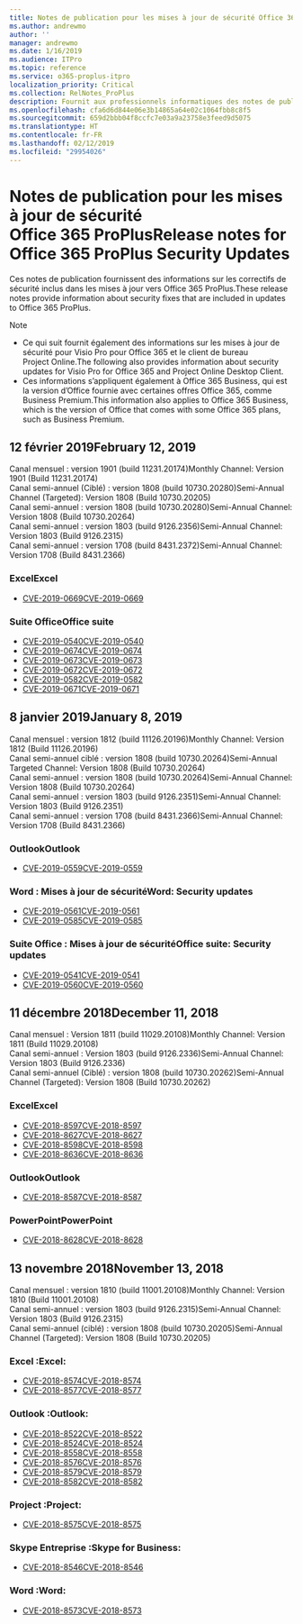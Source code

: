 ```yaml
---
title: Notes de publication pour les mises à jour de sécurité Office 365 ProPlus
ms.author: andrewmo
author: ''
manager: andrewmo
ms.date: 1/16/2019
ms.audience: ITPro
ms.topic: reference
ms.service: o365-proplus-itpro
localization_priority: Critical
ms.collection: RelNotes_ProPlus
description: Fournit aux professionnels informatiques des notes de publication pour les mises à jour de sécurité Office 365 ProPlus
ms.openlocfilehash: cfa6d6d844e06e3b14865a64e02c1064fbb8c8f5
ms.sourcegitcommit: 659d2bbb04f8ccfc7e03a9a23758e3feed9d5075
ms.translationtype: HT
ms.contentlocale: fr-FR
ms.lasthandoff: 02/12/2019
ms.locfileid: "29954026"
---
```

# <a name="release-notes-for-office-365-proplus-security-updates"></a><span data-ttu-id="f6e56-103">Notes de publication pour les mises à jour de sécurité Office 365 ProPlus</span><span class="sxs-lookup"><span data-stu-id="f6e56-103">Release notes for Office 365 ProPlus Security Updates</span></span>

<span data-ttu-id="f6e56-104">Ces notes de publication fournissent des informations sur les correctifs de sécurité inclus dans les mises à jour vers Office 365 ProPlus.</span><span class="sxs-lookup"><span data-stu-id="f6e56-104">These release notes provide information about security fixes that are included in updates to Office 365 ProPlus.</span></span>
 
> [!NOTE]
> - <span data-ttu-id="f6e56-105">Ce qui suit fournit également des informations sur les mises à jour de sécurité pour Visio Pro pour Office 365 et le client de bureau Project Online.</span><span class="sxs-lookup"><span data-stu-id="f6e56-105">The following also provides information about security updates for Visio Pro for Office 365 and Project Online Desktop Client.</span></span>
> - <span data-ttu-id="f6e56-106">Ces informations s’appliquent également à Office 365 Business, qui est la version d’Office fournie avec certaines offres Office 365, comme Business Premium.</span><span class="sxs-lookup"><span data-stu-id="f6e56-106">This information also applies to Office 365 Business, which is the version of Office that comes with some Office 365 plans, such as Business Premium.</span></span>
## <a name="february-12-2019"></a><span data-ttu-id="f6e56-107">12 février 2019</span><span class="sxs-lookup"><span data-stu-id="f6e56-107">February 12, 2019</span></span>
<span data-ttu-id="f6e56-108">Canal mensuel : version 1901 (build 11231.20174)</span><span class="sxs-lookup"><span data-stu-id="f6e56-108">Monthly Channel: Version 1901 (Build 11231.20174)</span></span>  
<span data-ttu-id="f6e56-109">Canal semi-annuel (Ciblé) : version 1808 (build 10730.20280)</span><span class="sxs-lookup"><span data-stu-id="f6e56-109">Semi-Annual Channel (Targeted): Version 1808 (Build 10730.20205)</span></span>   
<span data-ttu-id="f6e56-110">Canal semi-annuel : version 1808 (build 10730.20280)</span><span class="sxs-lookup"><span data-stu-id="f6e56-110">Semi-Annual Channel: Version 1808 (Build 10730.20264)</span></span>  
<span data-ttu-id="f6e56-111">Canal semi-annuel : version 1803 (build 9126.2356)</span><span class="sxs-lookup"><span data-stu-id="f6e56-111">Semi-Annual Channel: Version 1803 (Build 9126.2315)</span></span>  
<span data-ttu-id="f6e56-112">Canal semi-annuel : version 1708 (build 8431.2372)</span><span class="sxs-lookup"><span data-stu-id="f6e56-112">Semi-Annual Channel: Version 1708 (Build 8431.2366)</span></span>  


### <a name="excel"></a><span data-ttu-id="f6e56-113">Excel</span><span class="sxs-lookup"><span data-stu-id="f6e56-113">Excel</span></span>

-   [<span data-ttu-id="f6e56-114">CVE-2019-0669</span><span class="sxs-lookup"><span data-stu-id="f6e56-114">CVE-2019-0669</span></span>](https://portal.msrc.microsoft.com/fr-FR/security-guidance/advisory/CVE-2019-0669)

### <a name="office-suite"></a><span data-ttu-id="f6e56-115">Suite Office</span><span class="sxs-lookup"><span data-stu-id="f6e56-115">Office suite</span></span>

-   [<span data-ttu-id="f6e56-116">CVE-2019-0540</span><span class="sxs-lookup"><span data-stu-id="f6e56-116">CVE-2019-0540</span></span>](https://portal.msrc.microsoft.com/fr-FR/security-guidance/advisory/CVE-2019-0540)
-   [<span data-ttu-id="f6e56-117">CVE-2019-0674</span><span class="sxs-lookup"><span data-stu-id="f6e56-117">CVE-2019-0674</span></span>](https://portal.msrc.microsoft.com/fr-FR/security-guidance/advisory/CVE-2019-0674)
-   [<span data-ttu-id="f6e56-118">CVE-2019-0673</span><span class="sxs-lookup"><span data-stu-id="f6e56-118">CVE-2019-0673</span></span>](https://portal.msrc.microsoft.com/fr-FR/security-guidance/advisory/CVE-2019-0673)
-   [<span data-ttu-id="f6e56-119">CVE-2019-0672</span><span class="sxs-lookup"><span data-stu-id="f6e56-119">CVE-2019-0672</span></span>](https://portal.msrc.microsoft.com/fr-FR/security-guidance/advisory/CVE-2019-0672)
-   [<span data-ttu-id="f6e56-120">CVE-2019-0582</span><span class="sxs-lookup"><span data-stu-id="f6e56-120">CVE-2019-0582</span></span>](https://portal.msrc.microsoft.com/fr-FR/security-guidance/advisory/CVE-2019-0582)
-   [<span data-ttu-id="f6e56-121">CVE-2019-0671</span><span class="sxs-lookup"><span data-stu-id="f6e56-121">CVE-2019-0671</span></span>](https://portal.msrc.microsoft.com/fr-FR/security-guidance/advisory/CVE-2019-0671)

## <a name="january-8-2019"></a><span data-ttu-id="f6e56-122">8 janvier 2019</span><span class="sxs-lookup"><span data-stu-id="f6e56-122">January 8, 2019</span></span>

<span data-ttu-id="f6e56-123">Canal mensuel : version 1812 (build 11126.20196)</span><span class="sxs-lookup"><span data-stu-id="f6e56-123">Monthly Channel: Version 1812 (Build 11126.20196)</span></span>  
<span data-ttu-id="f6e56-124">Canal semi-annuel ciblé : version 1808 (build 10730.20264)</span><span class="sxs-lookup"><span data-stu-id="f6e56-124">Semi-Annual Targeted Channel: Version 1808 (Build 10730.20264)</span></span>  
<span data-ttu-id="f6e56-125">Canal semi-annuel : version 1808 (build 10730.20264)</span><span class="sxs-lookup"><span data-stu-id="f6e56-125">Semi-Annual Channel: Version 1808 (Build 10730.20264)</span></span>  
<span data-ttu-id="f6e56-126">Canal semi-annuel : version 1803 (build 9126.2351)</span><span class="sxs-lookup"><span data-stu-id="f6e56-126">Semi-Annual Channel: Version 1803 (Build 9126.2351)</span></span>  
<span data-ttu-id="f6e56-127">Canal semi-annuel : version 1708 (build 8431.2366)</span><span class="sxs-lookup"><span data-stu-id="f6e56-127">Semi-Annual Channel: Version 1708 (Build 8431.2366)</span></span>  


### <a name="outlook"></a><span data-ttu-id="f6e56-128">Outlook</span><span class="sxs-lookup"><span data-stu-id="f6e56-128">Outlook</span></span>
-   [<span data-ttu-id="f6e56-129">CVE-2019-0559</span><span class="sxs-lookup"><span data-stu-id="f6e56-129">CVE-2019-0559</span></span>](https://portal.msrc.microsoft.com/fr-FR/security-guidance/advisory/CVE-2019-0559)

### <a name="word-security-updates"></a><span data-ttu-id="f6e56-130">Word : Mises à jour de sécurité</span><span class="sxs-lookup"><span data-stu-id="f6e56-130">Word: Security updates</span></span> 
-   [<span data-ttu-id="f6e56-131">CVE-2019-0561</span><span class="sxs-lookup"><span data-stu-id="f6e56-131">CVE-2019-0561</span></span>](https://portal.msrc.microsoft.com/fr-FR/security-guidance/advisory/CVE-2019-0561)
-   [<span data-ttu-id="f6e56-132">CVE-2019-0585</span><span class="sxs-lookup"><span data-stu-id="f6e56-132">CVE-2019-0585</span></span>](https://portal.msrc.microsoft.com/fr-FR/security-guidance/advisory/CVE-2019-0585) 
 
### <a name="office-suite-security-updates"></a><span data-ttu-id="f6e56-133">Suite Office : Mises à jour de sécurité</span><span class="sxs-lookup"><span data-stu-id="f6e56-133">Office suite: Security updates</span></span> 
-   [<span data-ttu-id="f6e56-134">CVE-2019-0541</span><span class="sxs-lookup"><span data-stu-id="f6e56-134">CVE-2019-0541</span></span>](https://portal.msrc.microsoft.com/fr-FR/security-guidance/advisory/CVE-2019-0541)
-   [<span data-ttu-id="f6e56-135">CVE-2019-0560</span><span class="sxs-lookup"><span data-stu-id="f6e56-135">CVE-2019-0560</span></span>](https://portal.msrc.microsoft.com/fr-FR/security-guidance/advisory/CVE-2019-0560)

## <a name="december-11-2018"></a><span data-ttu-id="f6e56-136">11 décembre 2018</span><span class="sxs-lookup"><span data-stu-id="f6e56-136">December 11, 2018</span></span>
<span data-ttu-id="f6e56-137">Canal mensuel : Version 1811 (build 11029.20108)</span><span class="sxs-lookup"><span data-stu-id="f6e56-137">Monthly Channel: Version 1811 (Build 11029.20108)</span></span>  
<span data-ttu-id="f6e56-138">Canal semi-annuel : Version 1803 (build 9126.2336)</span><span class="sxs-lookup"><span data-stu-id="f6e56-138">Semi-Annual Channel: Version 1803 (Build 9126.2336)</span></span>  
<span data-ttu-id="f6e56-139">Canal semi-annuel (Ciblé) : version 1808 (build 10730.20262)</span><span class="sxs-lookup"><span data-stu-id="f6e56-139">Semi-Annual Channel (Targeted): Version 1808 (Build 10730.20262)</span></span>  

### <a name="excel"></a><span data-ttu-id="f6e56-140">Excel</span><span class="sxs-lookup"><span data-stu-id="f6e56-140">Excel</span></span>

-   [<span data-ttu-id="f6e56-141">CVE-2018-8597</span><span class="sxs-lookup"><span data-stu-id="f6e56-141">CVE-2018-8597</span></span>](https://portal.msrc.microsoft.com/fr-FR/security-guidance/advisory/CVE-2018-8597)
-   [<span data-ttu-id="f6e56-142">CVE-2018-8627</span><span class="sxs-lookup"><span data-stu-id="f6e56-142">CVE-2018-8627</span></span>](https://portal.msrc.microsoft.com/fr-FR/security-guidance/advisory/CVE-2018-8627)
-   [<span data-ttu-id="f6e56-143">CVE-2018-8598</span><span class="sxs-lookup"><span data-stu-id="f6e56-143">CVE-2018-8598</span></span>](https://portal.msrc.microsoft.com/fr-FR/security-guidance/advisory/CVE-2018-8598)
-   [<span data-ttu-id="f6e56-144">CVE-2018-8636</span><span class="sxs-lookup"><span data-stu-id="f6e56-144">CVE-2018-8636</span></span>](https://portal.msrc.microsoft.com/fr-FR/security-guidance/advisory/CVE-2018-8636)

### <a name="outlook"></a><span data-ttu-id="f6e56-145">Outlook</span><span class="sxs-lookup"><span data-stu-id="f6e56-145">Outlook</span></span>

-   [<span data-ttu-id="f6e56-146">CVE-2018-8587</span><span class="sxs-lookup"><span data-stu-id="f6e56-146">CVE-2018-8587</span></span>](https://portal.msrc.microsoft.com/fr-FR/security-guidance/advisory/CVE-2018-8587)

### <a name="powerpoint"></a><span data-ttu-id="f6e56-147">PowerPoint</span><span class="sxs-lookup"><span data-stu-id="f6e56-147">PowerPoint</span></span>

-   [<span data-ttu-id="f6e56-148">CVE-2018-8628</span><span class="sxs-lookup"><span data-stu-id="f6e56-148">CVE-2018-8628</span></span>](https://portal.msrc.microsoft.com/fr-FR/security-guidance/advisory/CVE-2018-8628)

## <a name="november-13-2018"></a><span data-ttu-id="f6e56-149">13 novembre 2018</span><span class="sxs-lookup"><span data-stu-id="f6e56-149">November 13, 2018</span></span>
<span data-ttu-id="f6e56-150">Canal mensuel : version 1810 (build 11001.20108)</span><span class="sxs-lookup"><span data-stu-id="f6e56-150">Monthly Channel: Version 1810 (Build 11001.20108)</span></span>  
<span data-ttu-id="f6e56-151">Canal semi-annuel : version 1803 (build 9126.2315)</span><span class="sxs-lookup"><span data-stu-id="f6e56-151">Semi-Annual Channel: Version 1803 (Build 9126.2315)</span></span>  
<span data-ttu-id="f6e56-152">Canal semi-annuel (ciblé) : version 1808 (build 10730.20205)</span><span class="sxs-lookup"><span data-stu-id="f6e56-152">Semi-Annual Channel (Targeted): Version 1808 (Build 10730.20205)</span></span>  

### <a name="excel"></a><span data-ttu-id="f6e56-153">Excel :</span><span class="sxs-lookup"><span data-stu-id="f6e56-153">Excel:</span></span>

-   [<span data-ttu-id="f6e56-154">CVE-2018-8574</span><span class="sxs-lookup"><span data-stu-id="f6e56-154">CVE-2018-8574</span></span>](https://portal.msrc.microsoft.com/fr-FR/security-guidance/advisory/CVE-2018-8574)
-   [<span data-ttu-id="f6e56-155">CVE-2018-8577</span><span class="sxs-lookup"><span data-stu-id="f6e56-155">CVE-2018-8577</span></span>](https://portal.msrc.microsoft.com/fr-FR/security-guidance/advisory/CVE-2018-8577)

### <a name="outlook"></a><span data-ttu-id="f6e56-156">Outlook :</span><span class="sxs-lookup"><span data-stu-id="f6e56-156">Outlook:</span></span>

-   [<span data-ttu-id="f6e56-157">CVE-2018-8522</span><span class="sxs-lookup"><span data-stu-id="f6e56-157">CVE-2018-8522</span></span>](https://portal.msrc.microsoft.com/fr-FR/security-guidance/advisory/CVE-2018-8522)
-   [<span data-ttu-id="f6e56-158">CVE-2018-8524</span><span class="sxs-lookup"><span data-stu-id="f6e56-158">CVE-2018-8524</span></span>](https://portal.msrc.microsoft.com/fr-FR/security-guidance/advisory/CVE-2018-8524)
-   [<span data-ttu-id="f6e56-159">CVE-2018-8558</span><span class="sxs-lookup"><span data-stu-id="f6e56-159">CVE-2018-8558</span></span>](https://portal.msrc.microsoft.com/fr-FR/security-guidance/advisory/CVE-2018-8558)
-   [<span data-ttu-id="f6e56-160">CVE-2018-8576</span><span class="sxs-lookup"><span data-stu-id="f6e56-160">CVE-2018-8576</span></span>](https://portal.msrc.microsoft.com/fr-FR/security-guidance/advisory/CVE-2018-8576)
-   [<span data-ttu-id="f6e56-161">CVE-2018-8579</span><span class="sxs-lookup"><span data-stu-id="f6e56-161">CVE-2018-8579</span></span>](https://portal.msrc.microsoft.com/fr-FR/security-guidance/advisory/CVE-2018-8579)
-   [<span data-ttu-id="f6e56-162">CVE-2018-8582</span><span class="sxs-lookup"><span data-stu-id="f6e56-162">CVE-2018-8582</span></span>](https://portal.msrc.microsoft.com/fr-FR/security-guidance/advisory/CVE-2018-8582)

### <a name="project"></a><span data-ttu-id="f6e56-163">Project :</span><span class="sxs-lookup"><span data-stu-id="f6e56-163">Project:</span></span>

-   [<span data-ttu-id="f6e56-164">CVE-2018-8575</span><span class="sxs-lookup"><span data-stu-id="f6e56-164">CVE-2018-8575</span></span>](https://portal.msrc.microsoft.com/fr-FR/security-guidance/advisory/CVE-2018-8575)

### <a name="skype-for-business"></a><span data-ttu-id="f6e56-165">Skype Entreprise :</span><span class="sxs-lookup"><span data-stu-id="f6e56-165">Skype for Business:</span></span>

-   [<span data-ttu-id="f6e56-166">CVE-2018-8546</span><span class="sxs-lookup"><span data-stu-id="f6e56-166">CVE-2018-8546</span></span>](https://portal.msrc.microsoft.com/fr-FR/security-guidance/advisory/CVE-2018-8546)

### <a name="word"></a><span data-ttu-id="f6e56-167">Word :</span><span class="sxs-lookup"><span data-stu-id="f6e56-167">Word:</span></span>

-   [<span data-ttu-id="f6e56-168">CVE-2018-8573</span><span class="sxs-lookup"><span data-stu-id="f6e56-168">CVE-2018-8573</span></span>](https://portal.msrc.microsoft.com/fr-FR/security-guidance/advisory/CVE-2018-8573)